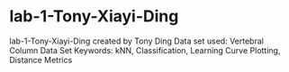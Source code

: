# lab-1-Tony-Xiayi-Ding
lab-1-Tony-Xiayi-Ding created by Tony Ding
Data set used: Vertebral Column Data Set
Keywords: kNN, Classification, Learning Curve Plotting, Distance Metrics
